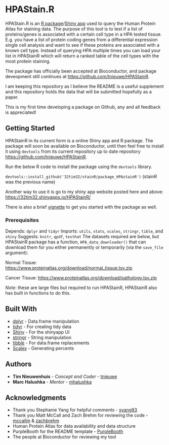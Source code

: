 # HPAStain.R

HPAStain.R is an [R package](https://github.com/tnieuwe/HPAStainR)/[Shiny app](https://32tim32.shinyapps.io/HPAStainR/) used to query the Human Protein Atlas for staining data. The purpose of this tool is to test if a list of proteins/genes is associated with a certain cell type in a HPA tested tissue. E.g. you have a list of protein coding genes from a differential expression single cell analysis and want to see if these proteins are associated with a known cell type. Instead of querying HPA multiple times you can load your list in HPAStainR which will return a ranked table of the cell types with the most protein staining.

The package has officially been accepted at Bioconductor, and package deveopment still continues at https://github.com/tnieuwe/HPAStainR.

I am keeping this repository as I believe the README is a useful supplement and this repository holds the data that will be submitted hopefully as a paper.

This is my first time developing a package on Github, any and all feedback is appreciated!

## Getting Started

HPAStainR in its current form is a online Shiny app and R package. The package will soon be available on Bioconductor,  until then feel free to install it using `devtools` from its current repository up to date repository https://github.com/tnieuwe/HPAStainR.

Run the below R code to install the package using the `devtools` library.

`devtools::install_github('32tim32/stainR/package_HPAstainR')`
(stainR was the previous name)

Another way to use it is go to my shiny app website posted here and above:
https://32tim32.shinyapps.io/HPAStainR/ 

There is also a brief [vignette](https://htmlpreview.github.io/?https://github.com/tnieuwe/HPAstainR_dev_paper/blob/master/HPAStainR.html) to get you started with the package as well.

### Prerequisites

Depends: `dplyr` and `tidyr`
Imports: `utils`, `stats`, `scales`, `stringr`, `tible`, and `shiny`
Suggests: `knitr`, `qpdf`, `testhat`
The datasets required are below, but HPAStainR package has a function, `HPA_data_downloader()` that can download them for you either permanently or temporarily (via the `save_file` argument):

Normal Tissue: https://www.proteinatlas.org/download/normal_tissue.tsv.zip

Cancer Tissue: https://www.proteinatlas.org/download/pathology.tsv.zip

*Note*: these are large files but required to run HPAStainR, HPAStainR also has built in functions to do this.

## Built With

* [dplyr](https://dplyr.tidyverse.org/) - Data.frame manipulation
* [tidyr](https://tidyr.tidyverse.org/) - For creating tidy data
* [Shiny](https://shiny.rstudio.com/) - For the shinyapp UI
* [stringr](https://stringr.tidyverse.org/) - String manipulation
* [tibble](https://tibble.tidyverse.org/) - For data.frame replacements
* [Scales](https://www.rdocumentation.org/packages/scales/versions/0.4.1) - Generating percents

## Authors

* **Tim Nieuwenhuis** - *Concept and Coder* - [tnieuwe](https://github.com/tnieuwe/)
* **Marc Halushka** - *Mentor* - [mhalushka](https://github.com/mhalushka)


## Acknowledgments

* Thank you Stephanie Yang for helpful comments - [syang93](https://github.com/syyang93/)
* Thank you Matt McCall and Zach Brehm for reviewing the code - [mccallm](https://github.com/mccallm) & [zachbrehm](https://github.com/zachbrehm)
* Human Protein Atlas for data availability and data structure
* PurpleBooth for the README template - [PurpleBooth](https://gist.github.com/PurpleBooth/)
* The people at Bioconductor for reviewing my tool
